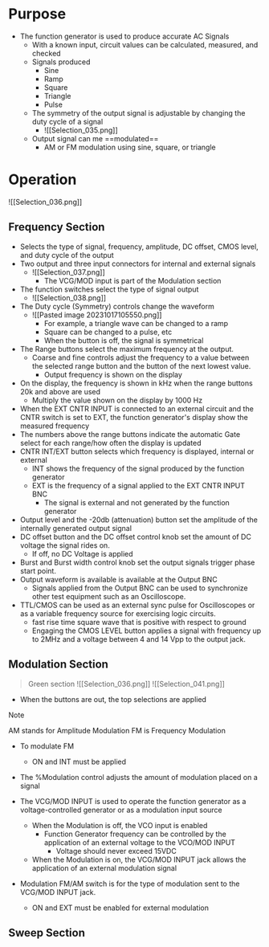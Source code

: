 # Purpose

- The function generator is used to produce accurate AC Signals
	- With a known input, circuit values can be calculated, measured, and checked
	- Signals produced
		- Sine
		- Ramp
		- Square
		- Triangle
		- Pulse
	- The symmetry of the output signal is adjustable by changing the duty cycle of a signal
		- ![[Selection_035.png]]
	- Output signal can me ==modulated== 
		- AM or FM modulation using sine, square, or triangle

# Operation

![[Selection_036.png]]

## Frequency Section

- Selects the type of signal, frequency, amplitude, DC offset, CMOS level, and duty cycle of the output
- Two output and three input connectors for internal and external signals
	- ![[Selection_037.png]]
		- The VCG/MOD input is part of the Modulation section
- The function switches select the type of signal output
	- ![[Selection_038.png]]
- The Duty cycle (Symmetry) controls change the waveform
	- ![[Pasted image 20231017105550.png]]
		- For example, a triangle wave can be changed to a ramp
		- Square can be changed to a pulse, etc
		- When the button is off, the signal is symmetrical
- The Range buttons select the maximum frequency at the output.
	- Coarse and fine controls adjust the frequency to a value between the selected range button and the button of the next lowest value.
		- Output frequency is shown on the display
- On the display, the frequency is shown in kHz when the range buttons 20k and above are used
	- Multiply the value shown on the display by 1000 Hz
- When the EXT CNTR INPUT is connected to an external circuit and the CNTR switch is set to EXT, the function generator's display show the measured frequency
- The numbers above the range buttons indicate the automatic Gate select for each range/how often the display is updated
- CNTR INT/EXT button selects which frequency is displayed, internal or external
	- INT shows the frequency of the signal produced by the function generator
	- EXT is the frequency of a signal applied to the EXT CNTR INPUT BNC
		- The signal is external and not generated by the function generator
- Output level and the -20db (attenuation) button set the amplitude of the internally generated output signal
- DC offset button and the DC offset control knob set the amount of DC voltage the signal rides on. 
	- If off, no DC Voltage is applied
- Burst and Burst width control knob set the output signals trigger phase start point.
- Output waveform is available is available at the Output BNC
	- Signals applied from the Output BNC can be used to synchronize other test equipment such as an Oscilloscope. 
- TTL/CMOS can be used as an external sync pulse for Oscilloscopes or as a variable frequency source for exercising logic circuits. 
	- fast rise time square wave that is positive with respect to ground
	- Engaging the CMOS LEVEL button applies a signal with frequency up to 2MHz and a voltage between 4 and 14 Vpp to the output jack. 


## Modulation Section

>Green section
>![[Selection_036.png]]
![[Selection_041.png]]

- When the buttons are out, the top selections are applied
>[!Note]
>AM stands for Amplitude Modulation
>FM is Frequency Modulation

- To modulate FM
	- ON and INT must be applied

- The %Modulation control adjusts the amount of modulation placed on a signal

- The VCG/MOD INPUT is used to operate the function generator as a voltage-controlled generator or as a modulation input source
	- When the Modulation is off, the VCO input is enabled
		- Function Generator frequency can be controlled by the application of an external voltage to the VCO/MOD INPUT
			- Voltage should never exceed 15VDC
	- When the Modulation is on, the VCG/MOD INPUT jack allows the application of an external modulation signal
- Modulation FM/AM switch is for the type of modulation sent to the VCG/MOD INPUT jack. 
	- ON and EXT must be enabled for external modulation
## Sweep Section
